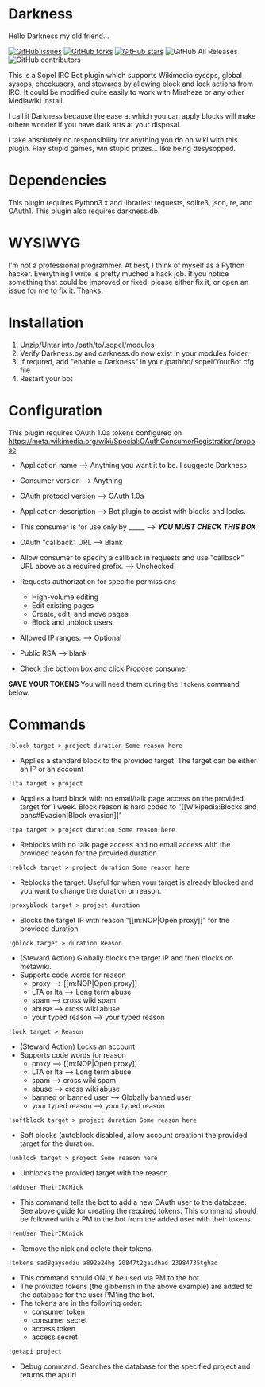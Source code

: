 # Darkness
Hello Darkness my old friend...

[![GitHub issues](https://img.shields.io/github/issues/Operator873/Darkness)](https://github.com/Operator873/Darkness/issues)
[![GitHub forks](https://img.shields.io/github/forks/Operator873/Darkness)](https://github.com/Operator873/Darkness/network)
[![GitHub stars](https://img.shields.io/github/stars/Operator873/Darkness)](https://github.com/Operator873/Darkness/stargazers)
![GitHub All Releases](https://img.shields.io/github/downloads/Operator873/Darkness/total)
![GitHub contributors](https://img.shields.io/github/contributors/Operator873/Darkness)

This is a Sopel IRC Bot plugin which supports Wikimedia sysops, global sysops, checkusers, and stewards by allowing block and lock actions from IRC. It could be modified quite easily to work with Miraheze or any other Mediawiki install.

I call it Darkness because the ease at which you can apply blocks will make othere wonder if you have dark arts at your disposal.

I take absolutely no responsibility for anything you do on wiki with this plugin. Play stupid games, win stupid prizes... like being desysopped. 

# Dependencies

This plugin requires Python3.x and libraries: requests, sqlite3, json, re, and OAuth1. This plugin also requires darkness.db.

# WYSIWYG

I'm not a professional programmer. At best, I think of myself as a Python hacker. Everything I write is pretty muched a hack job. If you notice something that could be improved or fixed, please either fix it, or open an issue for me to fix it. Thanks.

# Installation

1. Unzip/Untar into /path/to/.sopel/modules
2. Verify Darkness.py and darkness.db now exist in your modules folder.
3. If requred, add "enable = Darkness" in your /path/to/.sopel/YourBot.cfg file
4. Restart your bot

# Configuration

This plugin requires OAuth 1.0a tokens configured on https://meta.wikimedia.org/wiki/Special:OAuthConsumerRegistration/propose.

* Application name --> Anything you want it to be. I suggeste Darkness
* Consumer version --> Anything
* OAuth protocol version --> OAuth 1.0a
* Application description --> Bot plugin to assist with blocks and locks.
* This consumer is for use only by _____ --> ***YOU MUST CHECK THIS BOX***
* OAuth "callback" URL --> Blank
* Allow consumer to specify a callback in requests and use "callback" URL above as a required prefix. --> Unchecked
* Requests authorization for specific permissions
  * High-volume editing
  * Edit existing pages
  * Create, edit, and move pages
  * Block and unblock users
 
* Allowed IP ranges: --> Optional
* Public RSA --> blank
* Check the bottom box and click Propose consumer

**SAVE YOUR TOKENS** You will need them during the ```!tokens``` command below.

# Commands

```!block target > project duration Some reason here```
  - Applies a standard block to the provided target. The target can be either an IP or an account

```!lta target > project```
  - Applies a hard block with no email/talk page access on the provided target for 1 week. Block reason is hard coded to "[[Wikipedia:Blocks and bans#Evasion|Block evasion]]"

```!tpa target > project duration Some reason here```
  - Reblocks with no talk page access and no email access with the provided reason for the provided duration

```!reblock target > project duration Some reason here```
  - Reblocks the target. Useful for when your target is already blocked and you want to change the duration or reason.

```!proxyblock target > project duration```
  - Blocks the target IP with reason "[[m:NOP|Open proxy]]" for the provided duration

```!gblock target > duration Reason```
  - (Steward Action) Globally blocks the target IP and then blocks on metawiki.
  - Supports code words for reason
    - proxy --> [[m:NOP|Open proxy]]
    - LTA or lta --> Long term abuse
    - spam --> cross wiki spam
    - abuse --> cross wiki abuse
    - your typed reason --> your typed reason

```!lock target > Reason```
  - (Steward Action) Locks an account
  - Supports code words for reason
    - proxy --> [[m:NOP|Open proxy]]
    - LTA or lta --> Long term abuse
    - spam --> cross wiki spam
    - abuse --> cross wiki abuse
    - banned or banned user --> Globally banned user
    - your typed reason --> your typed reason

```!softblock target > project duration Some reason here```
  - Soft blocks (autoblock disabled, allow account creation) the provided target for the duration.

```!unblock target > project Some reason here```
  - Unblocks the provided target with the reason.

```!adduser TheirIRCNick```
  - This command tells the bot to add a new OAuth user to the database. See above guide for creating the required tokens. This command should be followed with a PM to the bot from the added user with their tokens.
  
```!remUser TheirIRCnick```
  - Remove the nick and delete their tokens.

```!tokens sad8gaysodiu a892e24hg 20847t2gaidhad 23984735tghad```
  - This command should ONLY be used via PM to the bot.
  - The provided tokens (the gibberish in the above example) are added to the database for the user PM'ing the bot.
  - The tokens are in the following order:
    - consumer token
    - consumer secret
    - access token
    - access secret

```!getapi project```
  - Debug command. Searches the database for the specified project and returns the apiurl
